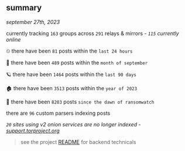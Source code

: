 
## summary
_september 27th, 2023_

currently tracking `163` groups across `291` relays & mirrors - _`115` currently online_

⏲ there have been `81` posts within the `last 24 hours`

🦈 there have been `489` posts within the `month of september`

🪐 there have been `1464` posts within the `last 90 days`

🏚 there have been `3513` posts within the `year of 2023`

🦕 there have been `8203` posts `since the dawn of ransomwatch`

there are `96` custom parsers indexing posts

_`20` sites using v2 onion services are no longer indexed - [support.torproject.org](https://support.torproject.org/onionservices/v2-deprecation/)_

> see the project [README](https://github.com/joshhighet/ransomwatch#ransomwatch--) for backend technicals
